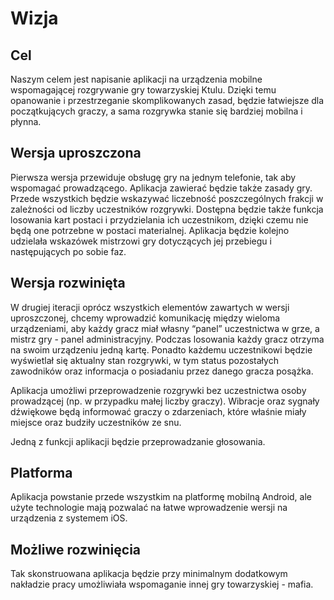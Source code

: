 # Wizja

## Cel
Naszym celem jest napisanie aplikacji na urządzenia mobilne wspomagającej rozgrywanie gry towarzyskiej Ktulu. Dzięki temu opanowanie i przestrzeganie skomplikowanych zasad, będzie łatwiejsze dla początkujących graczy, a sama rozgrywka stanie się bardziej mobilna i płynna.

## Wersja uproszczona

Pierwsza wersja przewiduje obsługę gry na jednym telefonie, tak aby wspomagać prowadzącego. Aplikacja zawierać będzie także zasady gry. Przede wszystkich będzie wskazywać liczebność poszczególnych frakcji w zależności od liczby uczestników rozgrywki. Dostępna będzie także funkcja losowania kart postaci i przydzielania ich uczestnikom, dzięki czemu nie będą one potrzebne w postaci materialnej. Aplikacja będzie kolejno udzielała wskazówek mistrzowi gry dotyczących jej przebiegu i następujących po sobie faz.

## Wersja rozwinięta

W drugiej iteracji oprócz wszystkich elementów zawartych w wersji uproszczonej, chcemy wprowadzić komunikację między wieloma urządzeniami, aby każdy gracz miał własny “panel” uczestnictwa w grze, a mistrz gry - panel administracyjny. Podczas losowania każdy gracz otrzyma na swoim urządzeniu jedną kartę. Ponadto każdemu uczestnikowi będzie wyświetlał się aktualny stan rozgrywki, w tym status pozostałych zawodników oraz informacja o posiadaniu przez danego gracza posążka.

Aplikacja umożliwi przeprowadzenie rozgrywki bez uczestnictwa osoby prowadzącej (np. w przypadku małej liczby graczy). Wibracje oraz sygnały dźwiękowe będą informować graczy o zdarzeniach, które właśnie miały miejsce oraz budziły uczestników ze snu.

Jedną z funkcji aplikacji będzie przeprowadzanie głosowania.

## Platforma

Aplikacja powstanie przede wszystkim na platformę mobilną Android, ale użyte technologie mają pozwalać na łatwe wprowadzenie wersji na urządzenia z systemem iOS.


## Możliwe rozwinięcia

Tak skonstruowana aplikacja będzie przy minimalnym dodatkowym nakładzie pracy umożliwiała wspomaganie innej gry towarzyskiej - mafia.
